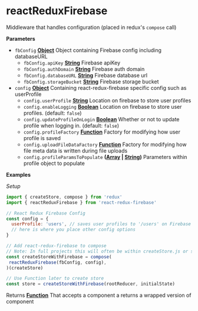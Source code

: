 <!-- Generated by documentation.js. Update this documentation by updating the source code. -->

# reactReduxFirebase

Middleware that handles configuration (placed in redux's
`compose` call)

**Parameters**

-   `fbConfig` **[Object](https://developer.mozilla.org/en-US/docs/Web/JavaScript/Reference/Global_Objects/Object)** Object containing Firebase config including
    databaseURL
    -   `fbConfig.apiKey` **[String](https://developer.mozilla.org/en-US/docs/Web/JavaScript/Reference/Global_Objects/String)** Firebase apiKey
    -   `fbConfig.authDomain` **[String](https://developer.mozilla.org/en-US/docs/Web/JavaScript/Reference/Global_Objects/String)** Firebase auth domain
    -   `fbConfig.databaseURL` **[String](https://developer.mozilla.org/en-US/docs/Web/JavaScript/Reference/Global_Objects/String)** Firebase database url
    -   `fbConfig.storageBucket` **[String](https://developer.mozilla.org/en-US/docs/Web/JavaScript/Reference/Global_Objects/String)** Firebase storage bucket
-   `config` **[Object](https://developer.mozilla.org/en-US/docs/Web/JavaScript/Reference/Global_Objects/Object)** Containing react-redux-firebase specific config such as userProfile
    -   `config.userProfile` **[String](https://developer.mozilla.org/en-US/docs/Web/JavaScript/Reference/Global_Objects/String)** Location on firebase to store user profiles
    -   `config.enableLogging` **[Boolean](https://developer.mozilla.org/en-US/docs/Web/JavaScript/Reference/Global_Objects/Boolean)** Location on firebase to store user profiles. (default: `false`)
    -   `config.updateProfileOnLogin` **[Boolean](https://developer.mozilla.org/en-US/docs/Web/JavaScript/Reference/Global_Objects/Boolean)** Whether or not to update profile when logging in. (default: `false`)
    -   `config.profileFactory` **[Function](https://developer.mozilla.org/en-US/docs/Web/JavaScript/Reference/Statements/function)** Factory for modifying how user profile is saved
    -   `config.uploadFileDataFactory` **[Function](https://developer.mozilla.org/en-US/docs/Web/JavaScript/Reference/Statements/function)** Factory for modifying how file meta data is written during file uploads
    -   `config.profileParamsToPopulate` **([Array](https://developer.mozilla.org/en-US/docs/Web/JavaScript/Reference/Global_Objects/Array) \| [String](https://developer.mozilla.org/en-US/docs/Web/JavaScript/Reference/Global_Objects/String))** Parameters within profile object to populate

**Examples**

_Setup_

```javascript
import { createStore, compose } from 'redux'
import { reactReduxFirebase } from 'react-redux-firebase'

// React Redux Firebase Config
const config = {
  userProfile: 'users', // saves user profiles to '/users' on Firebase
  // here is where you place other config options
}

// Add react-redux-firebase to compose
// Note: In full projects this will often be within createStore.js or store.js
const createStoreWithFirebase = compose(
 reactReduxFirebase(fbConfig, config),
)(createStore)

// Use Function later to create store
const store = createStoreWithFirebase(rootReducer, initialState)
```

Returns **[Function](https://developer.mozilla.org/en-US/docs/Web/JavaScript/Reference/Statements/function)** That accepts a component a returns a wrapped version of component
